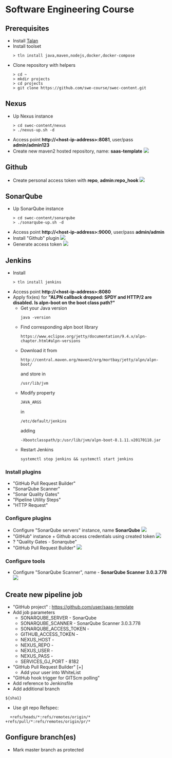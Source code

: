# Software Engineering Course

## Prerequisites
* Install [Talan](https://github.com/project-talan/talan-core)
* Install toolset
  ```
  > tln install java,maven,nodejs,docker,docker-compose
  ```
* Clone repository with helpers
  ```
  > cd ~
  > mkdir projects
  > cd projects
  > git clone https://github.com/swe-course/swec-content.git
  ```

## Nexus
* Up Nexus instance
  ```
  > cd swec-content/nexus
  > ./nexus-up.sh -d
  ```
* Access point **http://\<host-ip-address\>:8081**, user/pass **admin/admin123**
* Create new maven2 hosted repository, name: **saas-template**
  ![](https://raw.githubusercontent.com/swe-course/swec-content/master/imgs/nexus-maven-repo.png)

## Github
* Create personal access token with **repo**, **admin:repo_hook**
  ![](https://raw.githubusercontent.com/swe-course/swec-content/master/imgs/github-token.png)


## SonarQube
* Up SonarQube instance
  ```
  > cd swec-content/sonarqube
  > ./sonarqube-up.sh -d
  ```
* Access point **http://\<host-ip-address\>:9000**, user/pass **admin/admin**
* Install "Github" plugin
  ![](https://raw.githubusercontent.com/swe-course/swec-content/master/imgs/sonar-github.png)
* Generate access token
  ![](https://raw.githubusercontent.com/swe-course/swec-content/master/imgs/sonar-token.png)



## Jenkins
* Install
  ```
  > tln install jenkins
  ```
* Access point **http://\<host-ip-address\>:8080**
* Apply fix(es) for **"ALPN callback dropped: SPDY and HTTP/2 are disabled. Is alpn-boot on the boot class path?"**
  * Get your Java version 
    ```
    java -version
    ```
  * Find corresponding alpn boot library
    ```
    https://www.eclipse.org/jetty/documentation/9.4.x/alpn-chapter.html#alpn-versions
    ```
  * Download it from
    ```
    http://central.maven.org/maven2/org/mortbay/jetty/alpn/alpn-boot/
    ```
    and store in
    ```
    /usr/lib/jvm
    ```
  * Modify property
    ```
    JAVA_ARGS
    ```
    in
    ```
    /etc/default/jenkins
    ```
    adding
    ```
    -Xbootclasspath/p:/usr/lib/jvm/alpn-boot-8.1.11.v20170118.jar
    ```
  * Restart Jenkins
    ```
    systemctl stop jenkins && systemctl start jenkins
    ```

### Install plugins
* "GitHub Pull Request Builder"
* "SonarQube Scanner"
* "Sonar Quality Gates"
* "Pipeline Utility Steps"
* "HTTP Request"

### Configure plugins
* Configure "SonarQube servers" instance, name **SonarQube**
  ![](https://raw.githubusercontent.com/swe-course/swec-content/master/imgs/jenkins-sonar.png)
* "GitHub" instance + Github access credentials using created token
  ![](https://raw.githubusercontent.com/swe-course/swec-content/master/imgs/jenkins-github.png)
* ? "Quality Gates - Sonarqube"
* "GitHub Pull Request Builder"
  ![](https://raw.githubusercontent.com/swe-course/swec-content/master/imgs/jenkins-ghprb.png)

### Configure tools
* Configure "SonarQube Scanner", name - **SonarQube Scanner 3.0.3.778**
  ![](https://raw.githubusercontent.com/swe-course/swec-content/master/imgs/jenkins-tools-sonar-scanner.png)

## Create new pipeline job
* "GitHub project" : https://github.com/user/saas-template
* Add job parameters
  * SONARQUBE_SERVER - SonarQube
  * SONARQUBE_SCANNER - SonarQube Scanner 3.0.3.778
  * SONARQUBE_ACCESS_TOKEN - 
  * GITHUB_ACCESS_TOKEN -
  * NEXUS_HOST - 
  * NEXUS_REPO - 
  * NEXUS_USER - 
  * NEXUS_PASS - 
  * SERVICES_GJ_PORT - 8182
* "GitHub Pull Request Builder" \[+\]
  * Add your user into WhiteList
* "GitHub hook trigger for GITScm polling"  
* Add reference to Jenkinsfile
* Add additional branch
```
${sha1}
```
* Use git repo Refspec:
```
  +refs/heads/*:refs/remotes/origin/* +refs/pull/*:refs/remotes/origin/pr/*
 ```
## Gonfigure branch(es)
* Mark master branch as protected
